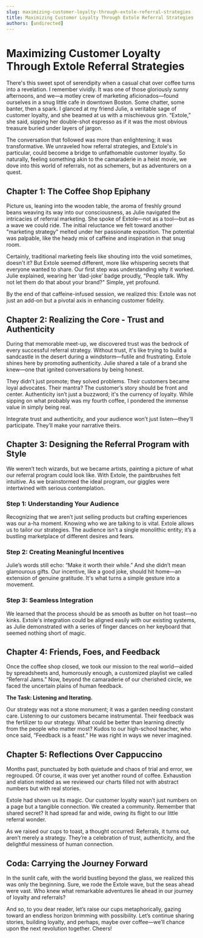 ```yaml
---
slug: maximizing-customer-loyalty-through-extole-referral-strategies
title: Maximizing Customer Loyalty Through Extole Referral Strategies
authors: [undirected]
---
```



# Maximizing Customer Loyalty Through Extole Referral Strategies

There's this sweet spot of serendipity when a casual chat over coffee turns into a revelation. I remember vividly. It was one of those gloriously sunny afternoons, and we—a motley crew of marketing aficionados—found ourselves in a snug little cafe in downtown Boston. Some chatter, some banter, then a spark. I glanced at my friend Julie, a veritable sage of customer loyalty, and she beamed at us with a mischievous grin. “Extole,” she said, sipping her double-shot espresso as if it was the most obvious treasure buried under layers of jargon.

The conversation that followed was more than enlightening; it was transformative. We unraveled how referral strategies, and Extole's in particular, could become a bridge to unfathomable customer loyalty. So naturally, feeling something akin to the camaraderie in a heist movie, we dove into this world of referrals, not as schemers, but as adventurers on a quest.

## Chapter 1: The Coffee Shop Epiphany

Picture us, leaning into the wooden table, the aroma of freshly ground beans weaving its way into our consciousness, as Julie navigated the intricacies of referral marketing. She spoke of Extole—not as a tool—but as a wave we could ride. The initial reluctance we felt toward another "marketing strategy" melted under her passionate exposition. The potential was palpable, like the heady mix of caffeine and inspiration in that snug room.

Certainly, traditional marketing feels like shouting into the void sometimes, doesn't it? But Extole seemed different, more like whispering secrets that everyone wanted to share. Our first step was understanding why it worked. Julie explained, wearing her ‘dad-joke’ badge proudly, "People talk. Why not let them do that about your brand?" Simple, yet profound.

By the end of that caffeine-infused session, we realized this: Extole was not just an add-on but a pivotal axis in enhancing customer fidelity.

## Chapter 2: Realizing the Core - Trust and Authenticity

During that memorable meet-up, we discovered trust was the bedrock of every successful referral strategy. Without trust, it's like trying to build a sandcastle in the desert during a windstorm—futile and frustrating. Extole shines here by promoting authenticity. Julie shared a tale of a brand she knew—one that ignited conversations by being honest.

They didn’t just promote; they solved problems. Their customers became loyal advocates. Their mantra? The customer’s story should be front and center. Authenticity isn’t just a buzzword; it's the currency of loyalty. While sipping on what probably was my fourth coffee, I pondered the immense value in simply being real.

Integrate trust and authenticity, and your audience won’t just listen—they’ll participate. They’ll make your narrative theirs.

## Chapter 3: Designing the Referral Program with Style

We weren’t tech wizards, but we became artists, painting a picture of what our referral program could look like. With Extole, the paintbrushes felt intuitive. As we brainstormed the ideal program, our giggles were intertwined with serious contemplation.

### Step 1: **Understanding Your Audience**

Recognizing that we aren’t just selling products but crafting experiences was our a-ha moment. Knowing who we are talking to is vital. Extole allows us to tailor our strategies. The audience isn't a single monolithic entity; it’s a bustling marketplace of different desires and fears.

### Step 2: **Creating Meaningful Incentives**

Julie’s words still echo: “Make it worth their while.” And she didn’t mean glamourous gifts. Our incentive, like a good joke, should hit home—an extension of genuine gratitude. It's what turns a simple gesture into a movement.

### Step 3: **Seamless Integration**

We learned that the process should be as smooth as butter on hot toast—no kinks. Extole's integration could be aligned easily with our existing systems, as Julie demonstrated with a series of finger dances on her keyboard that seemed nothing short of magic.

## Chapter 4: Friends, Foes, and Feedback

Once the coffee shop closed, we took our mission to the real world—aided by spreadsheets and, humorously enough, a customized playlist we called “Referral Jams.” Now, beyond the camaraderie of our cherished circle, we faced the uncertain plains of human feedback. 

**The Task: Listening and Iterating.**

Our strategy was not a stone monument; it was a garden needing constant care. Listening to our customers became instrumental. Their feedback was the fertilizer to our strategy. What could be better than learning directly from the people who matter most? Kudos to our high-school teacher, who once said, “Feedback is a feast.” He was right in ways we never imagined.

## Chapter 5: Reflections Over Cappuccino

Months past, punctuated by both quietude and chaos of trial and error, we regrouped. Of course, it was over yet another round of coffee. Exhaustion and elation melded as we reviewed our charts filled not with abstract numbers but with real stories.

Extole had shown us its magic. Our customer loyalty wasn’t just numbers on a page but a tangible connection. We created a community. Remember that shared secret? It had spread far and wide, owing its flight to our little referral wonder.

As we raised our cups to toast, a thought occurred: Referrals, it turns out, aren’t merely a strategy. They’re a celebration of trust, authenticity, and the delightful messiness of human connection. 

## Coda: Carrying the Journey Forward

In the sunlit cafe, with the world bustling beyond the glass, we realized this was only the beginning. Sure, we rode the Extole wave, but the seas ahead were vast. Who knew what remarkable adventures lie ahead in our journey of loyalty and referrals?

And so, to you dear reader, let’s raise our cups metaphorically, gazing toward an endless horizon brimming with possibility. Let’s continue sharing stories, building loyalty, and perhaps, maybe over coffee—we’ll chance upon the next revolution together. Cheers!